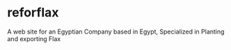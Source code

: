 # reforflax
A web site for an Egyptian Company based in Egypt, Specialized in Planting and exporting Flax
